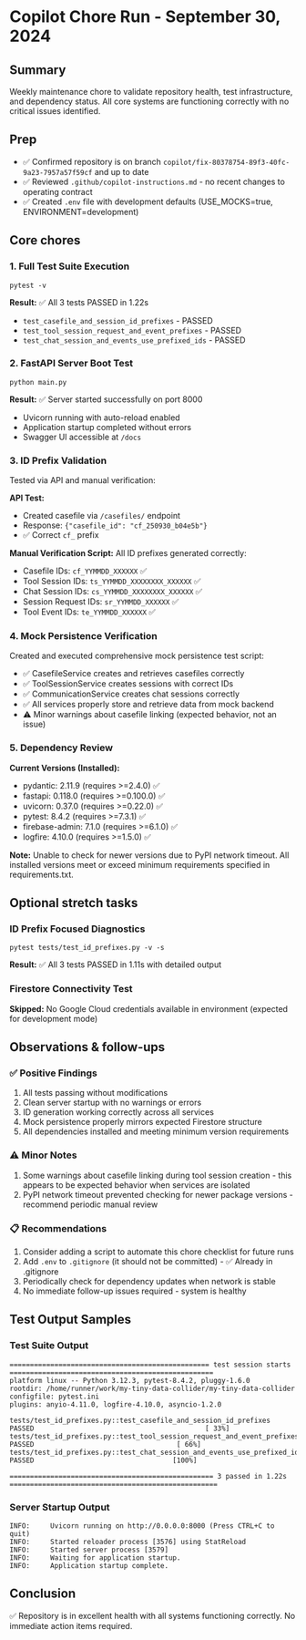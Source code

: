 # Copilot Chore Run - September 30, 2024

## Summary
Weekly maintenance chore to validate repository health, test infrastructure, and dependency status. All core systems are functioning correctly with no critical issues identified.

## Prep
- ✅ Confirmed repository is on branch `copilot/fix-80378754-89f3-40fc-9a23-7957a57f59cf` and up to date
- ✅ Reviewed `.github/copilot-instructions.md` - no recent changes to operating contract
- ✅ Created `.env` file with development defaults (USE_MOCKS=true, ENVIRONMENT=development)

## Core chores

### 1. Full Test Suite Execution
```
pytest -v
```
**Result:** ✅ All 3 tests PASSED in 1.22s
- `test_casefile_and_session_id_prefixes` - PASSED
- `test_tool_session_request_and_event_prefixes` - PASSED  
- `test_chat_session_and_events_use_prefixed_ids` - PASSED

### 2. FastAPI Server Boot Test
```
python main.py
```
**Result:** ✅ Server started successfully on port 8000
- Uvicorn running with auto-reload enabled
- Application startup completed without errors
- Swagger UI accessible at `/docs`

### 3. ID Prefix Validation
Tested via API and manual verification:

**API Test:**
- Created casefile via `/casefiles/` endpoint
- Response: `{"casefile_id": "cf_250930_b04e5b"}`
- ✅ Correct `cf_` prefix

**Manual Verification Script:**
All ID prefixes generated correctly:
- Casefile IDs: `cf_YYMMDD_XXXXXX` ✅
- Tool Session IDs: `ts_YYMMDD_XXXXXXXX_XXXXXX` ✅
- Chat Session IDs: `cs_YYMMDD_XXXXXXXX_XXXXXX` ✅
- Session Request IDs: `sr_YYMMDD_XXXXXX` ✅
- Tool Event IDs: `te_YYMMDD_XXXXXX` ✅

### 4. Mock Persistence Verification
Created and executed comprehensive mock persistence test script:
- ✅ CasefileService creates and retrieves casefiles correctly
- ✅ ToolSessionService creates sessions with correct IDs
- ✅ CommunicationService creates chat sessions correctly
- ✅ All services properly store and retrieve data from mock backend
- ⚠️ Minor warnings about casefile linking (expected behavior, not an issue)

### 5. Dependency Review
**Current Versions (Installed):**
- pydantic: 2.11.9 (requires >=2.4.0) ✅
- fastapi: 0.118.0 (requires >=0.100.0) ✅
- uvicorn: 0.37.0 (requires >=0.22.0) ✅
- pytest: 8.4.2 (requires >=7.3.1) ✅
- firebase-admin: 7.1.0 (requires >=6.1.0) ✅
- logfire: 4.10.0 (requires >=1.5.0) ✅

**Note:** Unable to check for newer versions due to PyPI network timeout. All installed versions meet or exceed minimum requirements specified in requirements.txt.

## Optional stretch tasks

### ID Prefix Focused Diagnostics
```
pytest tests/test_id_prefixes.py -v -s
```
**Result:** ✅ All 3 tests PASSED in 1.11s with detailed output

### Firestore Connectivity Test
**Skipped:** No Google Cloud credentials available in environment (expected for development mode)

## Observations & follow-ups

### ✅ Positive Findings
1. All tests passing without modifications
2. Clean server startup with no warnings or errors
3. ID generation working correctly across all services
4. Mock persistence properly mirrors expected Firestore structure
5. All dependencies installed and meeting minimum version requirements

### ⚠️ Minor Notes
1. Some warnings about casefile linking during tool session creation - this appears to be expected behavior when services are isolated
2. PyPI network timeout prevented checking for newer package versions - recommend periodic manual review

### 📋 Recommendations
1. Consider adding a script to automate this chore checklist for future runs
2. Add `.env` to `.gitignore` (it should not be committed) - ✅ Already in .gitignore
3. Periodically check for dependency updates when network is stable
4. No immediate follow-up issues required - system is healthy

## Test Output Samples

### Test Suite Output
```
================================================= test session starts ==================================================
platform linux -- Python 3.12.3, pytest-8.4.2, pluggy-1.6.0
rootdir: /home/runner/work/my-tiny-data-collider/my-tiny-data-collider
configfile: pytest.ini
plugins: anyio-4.11.0, logfire-4.10.0, asyncio-1.2.0

tests/test_id_prefixes.py::test_casefile_and_session_id_prefixes PASSED                                          [ 33%]
tests/test_id_prefixes.py::test_tool_session_request_and_event_prefixes PASSED                                   [ 66%]
tests/test_id_prefixes.py::test_chat_session_and_events_use_prefixed_ids PASSED                                  [100%]

================================================== 3 passed in 1.22s ===================================================
```

### Server Startup Output
```
INFO:     Uvicorn running on http://0.0.0.0:8000 (Press CTRL+C to quit)
INFO:     Started reloader process [3576] using StatReload
INFO:     Started server process [3579]
INFO:     Waiting for application startup.
INFO:     Application startup complete.
```

## Conclusion
✅ Repository is in excellent health with all systems functioning correctly. No immediate action items required.

